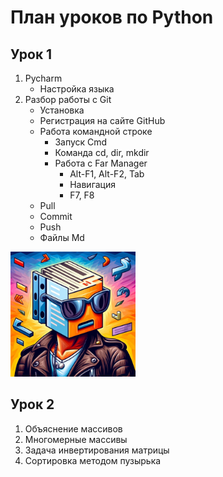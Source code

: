  # План уроков по Python
## Урок 1

1. Pycharm
   - Настройка языка
2. Разбор работы с Git
   - Установка
   - Регистрация на сайте GitHub
   - Работа командной строке
     - Запуск Cmd
     - Команда cd, dir, mkdir
     - Работа с Far Manager 
       - Alt-F1, Alt-F2, Tab 
       - Навигация
       - F7, F8
   - Pull
   - Commit
   - Push
   - Файлы Md

<img src="Images/Markdown01.jpg" width="200" height="200">

## Урок 2
1. Объяснение массивов
2. Многомерные массивы
3. Задача инвертирования матрицы
4. Сортировка методом пузырька

